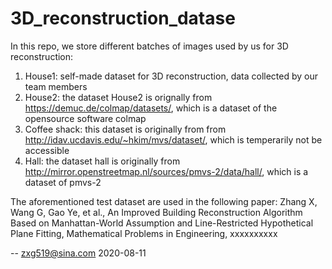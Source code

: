 # 3D_reconstruction_datase
In this repo, we store different batches of images used by us for 3D reconstruction:
1. House1: self-made dataset for 3D reconstruction, data collected by our team members
2. House2: the dataset House2 is orignally from https://demuc.de/colmap/datasets/, which is a dataset of the opensource software colmap
3. Coffee shack: this dataset is originally from from http://idav.ucdavis.edu/~hkim/mvs/dataset/, which is temperarily not be accessible
4. Hall: the dataset hall is originally from http://mirror.openstreetmap.nl/sources/pmvs-2/data/hall/, which is a dataset of pmvs-2

The aforementioned test dataset are used in the following paper:
      Zhang X, Wang G, Gao Ye, et al., An Improved Building Reconstruction Algorithm Based on Manhattan-World Assumption and Line-Restricted Hypothetical Plane Fitting, Mathematical Problems in Engineering, xxxxxxxxxx

-- zxg519@sina.com
2020-08-11
